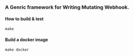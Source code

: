 ### A Genric framework for Writing Mutating Webhook.



#### How to build & test
    make 
    
#### Build a docker image
    make docker

